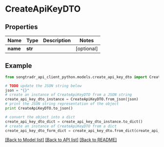 # CreateApiKeyDTO


## Properties
Name | Type | Description | Notes
------------ | ------------- | ------------- | -------------
**name** | **str** |  | [optional] 

## Example

```python
from songtradr_api_client_python.models.create_api_key_dto import CreateApiKeyDTO

# TODO update the JSON string below
json = "{}"
# create an instance of CreateApiKeyDTO from a JSON string
create_api_key_dto_instance = CreateApiKeyDTO.from_json(json)
# print the JSON string representation of the object
print CreateApiKeyDTO.to_json()

# convert the object into a dict
create_api_key_dto_dict = create_api_key_dto_instance.to_dict()
# create an instance of CreateApiKeyDTO from a dict
create_api_key_dto_form_dict = create_api_key_dto.from_dict(create_api_key_dto_dict)
```
[[Back to Model list]](../README.md#documentation-for-models) [[Back to API list]](../README.md#documentation-for-api-endpoints) [[Back to README]](../README.md)


